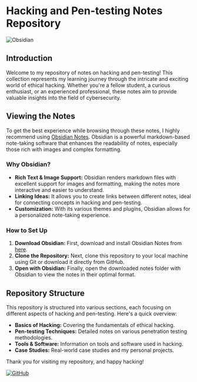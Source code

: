 # Hacking and Pen-testing Notes Repository

![Obsidian](https://img.shields.io/badge/Obsidian-%23483699.svg?style=for-the-badge&logo=obsidian&logoColor=white)

## Introduction
Welcome to my repository of notes on hacking and pen-testing! This collection represents my learning journey through the intricate and exciting world of ethical hacking. Whether you're a fellow student, a curious enthusiast, or an experienced professional, these notes aim to provide valuable insights into the field of cybersecurity.

## Viewing the Notes
To get the best experience while browsing through these notes, I highly recommend using [Obsidian Notes](https://obsidian.md/). Obsidian is a powerful markdown-based note-taking software that enhances the readability of notes, especially those rich with images and complex formatting.

### Why Obsidian?
- **Rich Text & Image Support:** Obsidian renders markdown files with excellent support for images and formatting, making the notes more interactive and easier to understand.
- **Linking Ideas:** It allows you to create links between different notes, ideal for connecting concepts in hacking and pen-testing.
- **Customization:** With its various themes and plugins, Obsidian allows for a personalized note-taking experience.

### How to Set Up
1. **Download Obsidian:** First, download and install Obsidian Notes from [here](https://obsidian.md/).
2. **Clone the Repository:** Next, clone this repository to your local machine using Git or download it directly from GitHub.
3. **Open with Obsidian:** Finally, open the downloaded notes folder with Obsidian to view the notes in their optimal format.

## Repository Structure
This repository is structured into various sections, each focusing on different aspects of hacking and pen-testing. Here's a quick overview:
- **Basics of Hacking:** Covering the fundamentals of ethical hacking.
- **Pen-testing Techniques:** Detailed notes on various penetration testing methodologies.
- **Tools & Software:** Information on tools and software used in hacking.
- **Case Studies:** Real-world case studies and my personal projects.

Thank you for visiting my repository, and happy hacking!

[![GitHub](https://img.shields.io/badge/-GitHub-181717?style=for-the-badge&logo=github)](YOUR_GITHUB_PROFILE_LINK)
